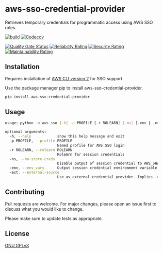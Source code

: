 # aws-sso-credential-provider

Retrieves temporary credentials for programmatic access using AWS SSO roles.

[![build](https://img.shields.io/github/workflow/status/kcerdena/aws_sso/build?style=plastic)](https://github.com/kcerdena/aws_sso/actions?query=workflow%3Abuild)
[![Codecov](https://img.shields.io/codecov/c/github/kcerdena/aws_sso?style=plastic&token=91b2881bcee24aeda75bf2f9ad4b0f59)](https://codecov.io/gh/kcerdena/aws_sso)

[![Quality Gate Status](https://sonarcloud.io/api/project_badges/measure?project=kcerdena_aws_sso&metric=alert_status)](https://sonarcloud.io/dashboard?id=kcerdena_aws_sso)
[![Reliability Rating](https://sonarcloud.io/api/project_badges/measure?project=kcerdena_aws_sso&metric=reliability_rating)](https://sonarcloud.io/dashboard?id=kcerdena_aws_sso)
[![Security Rating](https://sonarcloud.io/api/project_badges/measure?project=kcerdena_aws_sso&metric=security_rating)](https://sonarcloud.io/dashboard?id=kcerdena_aws_sso)
[![Maintainability Rating](https://sonarcloud.io/api/project_badges/measure?project=kcerdena_aws_sso&metric=sqale_rating)](https://sonarcloud.io/dashboard?id=kcerdena_aws_sso)


## Installation

Requires installation of [AWS CLI version 2](https://docs.aws.amazon.com/cli/latest/userguide/install-cliv2.html) for SSO support.

Use the package manager [pip](https://pip.pypa.io/en/stable/) to install aws-sso-credential-provider.

```bash
pip install aws-sso-credential-provider
```

## Usage
```bash
usage: python -m aws_sso [-h] -p PROFILE [-r ROLEARN] [-ns] [-env | -ext]

optional arguments:
  -h, --help            show this help message and exit
  -p PROFILE, --profile PROFILE
                        Named profile for AWS SSO login
  -r ROLEARN, --rolearn ROLEARN
                        RoleArn for session credentials
  -ns, --no-store-creds
                        Disable output of session credential to AWS_SHARED_CREDENTIALS_FILE
  -env, --env_vars      Output session credential environment variable export strings
  -ext, --external-source
                        Use as external credential provider. Implies -ns option

```


## Contributing
Pull requests are welcome. For major changes, please open an issue first to discuss what you would like to change.

Please make sure to update tests as appropriate.

## License
[GNU GPLv3](https://choosealicense.com/licenses/gpl-3.0/)